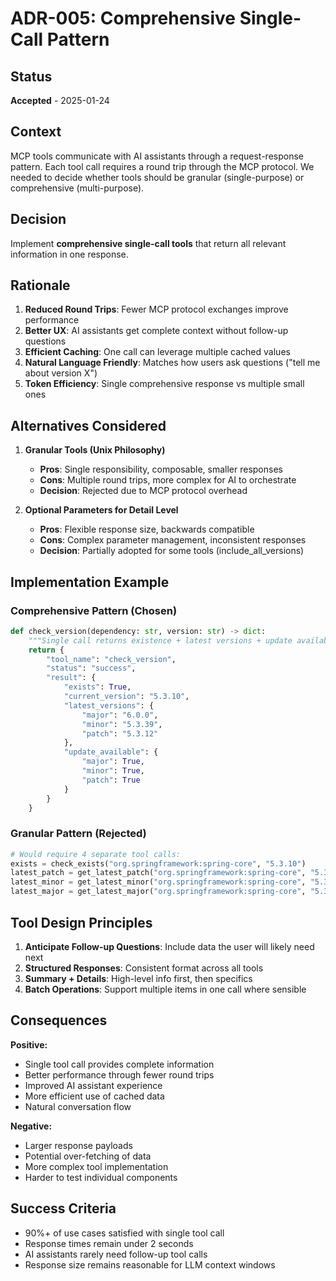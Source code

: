 # ADR-005: Comprehensive Single-Call Pattern

## Status
**Accepted** - 2025-01-24

## Context
MCP tools communicate with AI assistants through a request-response pattern. Each tool call requires a round trip through the MCP protocol. We needed to decide whether tools should be granular (single-purpose) or comprehensive (multi-purpose).

## Decision
Implement **comprehensive single-call tools** that return all relevant information in one response.

## Rationale
1. **Reduced Round Trips**: Fewer MCP protocol exchanges improve performance
2. **Better UX**: AI assistants get complete context without follow-up questions
3. **Efficient Caching**: One call can leverage multiple cached values
4. **Natural Language Friendly**: Matches how users ask questions ("tell me about version X")
5. **Token Efficiency**: Single comprehensive response vs multiple small ones

## Alternatives Considered
1. **Granular Tools (Unix Philosophy)**
   - **Pros**: Single responsibility, composable, smaller responses
   - **Cons**: Multiple round trips, more complex for AI to orchestrate
   - **Decision**: Rejected due to MCP protocol overhead

2. **Optional Parameters for Detail Level**
   - **Pros**: Flexible response size, backwards compatible
   - **Cons**: Complex parameter management, inconsistent responses
   - **Decision**: Partially adopted for some tools (include_all_versions)

## Implementation Example

### Comprehensive Pattern (Chosen)
```python
def check_version(dependency: str, version: str) -> dict:
    """Single call returns existence + latest versions + update availability."""
    return {
        "tool_name": "check_version",
        "status": "success",
        "result": {
            "exists": True,
            "current_version": "5.3.10",
            "latest_versions": {
                "major": "6.0.0",
                "minor": "5.3.39",
                "patch": "5.3.12"
            },
            "update_available": {
                "major": True,
                "minor": True,
                "patch": True
            }
        }
    }
```

### Granular Pattern (Rejected)
```python
# Would require 4 separate tool calls:
exists = check_exists("org.springframework:spring-core", "5.3.10")
latest_patch = get_latest_patch("org.springframework:spring-core", "5.3.10")
latest_minor = get_latest_minor("org.springframework:spring-core", "5.3.10")
latest_major = get_latest_major("org.springframework:spring-core", "5.3.10")
```

## Tool Design Principles
1. **Anticipate Follow-up Questions**: Include data the user will likely need next
2. **Structured Responses**: Consistent format across all tools
3. **Summary + Details**: High-level info first, then specifics
4. **Batch Operations**: Support multiple items in one call where sensible

## Consequences
**Positive:**
- Single tool call provides complete information
- Better performance through fewer round trips
- Improved AI assistant experience
- More efficient use of cached data
- Natural conversation flow

**Negative:**
- Larger response payloads
- Potential over-fetching of data
- More complex tool implementation
- Harder to test individual components

## Success Criteria
- 90%+ of use cases satisfied with single tool call
- Response times remain under 2 seconds
- AI assistants rarely need follow-up tool calls
- Response size remains reasonable for LLM context windows